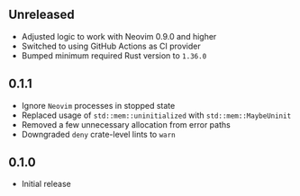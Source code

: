 Unreleased
----------
- Adjusted logic to work with Neovim 0.9.0 and higher
- Switched to using GitHub Actions as CI provider
- Bumped minimum required Rust version to `1.36.0`


0.1.1
-----
- Ignore `Neovim` processes in stopped state
- Replaced usage of `std::mem::uninitialized` with
  `std::mem::MaybeUninit`
- Removed a few unnecessary allocation from error paths
- Downgraded `deny` crate-level lints to `warn`


0.1.0
-----
- Initial release
